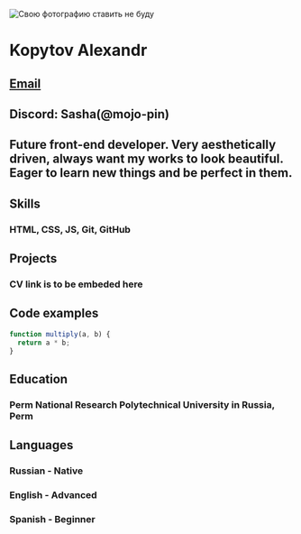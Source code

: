 ![Свою фотографию ставить не буду](VSCode\CV\rsschool-cv\CatPaper_PNG.png)

# Kopytov Alexandr

## [Email](aleks50555gg@gmail.com)

## Discord: Sasha(@mojo-pin)

## Future front-end developer. Very aesthetically driven, always want my works to look beautiful. Eager to learn new things and be perfect in them.

## Skills

### HTML, CSS, JS, Git, GitHub

## Projects

### CV link is to be embeded here

## Code examples

```javascript
function multiply(a, b) {
  return a * b;
}
```

## Education

### Perm National Research Polytechnical University in Russia, Perm

## Languages

### Russian - Native

### English - Advanced

### Spanish - Beginner
